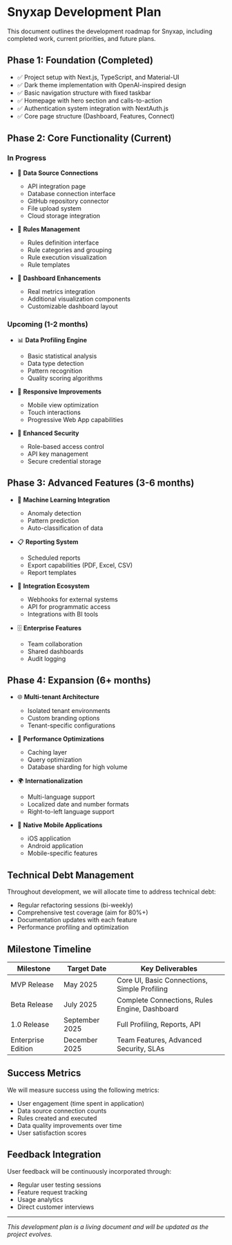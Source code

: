 # Snyxap Development Plan

This document outlines the development roadmap for Snyxap, including completed work, current priorities, and future plans.

## Phase 1: Foundation (Completed)

- ✅ Project setup with Next.js, TypeScript, and Material-UI
- ✅ Dark theme implementation with OpenAI-inspired design
- ✅ Basic navigation structure with fixed taskbar
- ✅ Homepage with hero section and calls-to-action
- ✅ Authentication system integration with NextAuth.js
- ✅ Core page structure (Dashboard, Features, Connect)

## Phase 2: Core Functionality (Current)

### In Progress

- 🔄 **Data Source Connections**
  - API integration page
  - Database connection interface
  - GitHub repository connector
  - File upload system
  - Cloud storage integration

- 🔄 **Rules Management**
  - Rules definition interface
  - Rule categories and grouping
  - Rule execution visualization
  - Rule templates

- 🔄 **Dashboard Enhancements**
  - Real metrics integration
  - Additional visualization components
  - Customizable dashboard layout

### Upcoming (1-2 months)

- 📊 **Data Profiling Engine**
  - Basic statistical analysis
  - Data type detection
  - Pattern recognition
  - Quality scoring algorithms

- 📱 **Responsive Improvements**
  - Mobile view optimization
  - Touch interactions
  - Progressive Web App capabilities

- 🔐 **Enhanced Security**
  - Role-based access control
  - API key management
  - Secure credential storage

## Phase 3: Advanced Features (3-6 months)

- 🤖 **Machine Learning Integration**
  - Anomaly detection
  - Pattern prediction
  - Auto-classification of data

- 📋 **Reporting System**
  - Scheduled reports
  - Export capabilities (PDF, Excel, CSV)
  - Report templates

- 🔗 **Integration Ecosystem**
  - Webhooks for external systems
  - API for programmatic access
  - Integrations with BI tools

- 🗄️ **Enterprise Features**
  - Team collaboration
  - Shared dashboards
  - Audit logging

## Phase 4: Expansion (6+ months)

- 🌐 **Multi-tenant Architecture**
  - Isolated tenant environments
  - Custom branding options
  - Tenant-specific configurations

- 🚀 **Performance Optimizations**
  - Caching layer
  - Query optimization
  - Database sharding for high volume

- 🌍 **Internationalization**
  - Multi-language support
  - Localized date and number formats
  - Right-to-left language support

- 📱 **Native Mobile Applications**
  - iOS application
  - Android application
  - Mobile-specific features

## Technical Debt Management

Throughout development, we will allocate time to address technical debt:

- Regular refactoring sessions (bi-weekly)
- Comprehensive test coverage (aim for 80%+)
- Documentation updates with each feature
- Performance profiling and optimization

## Milestone Timeline

| Milestone | Target Date | Key Deliverables |
|-----------|-------------|------------------|
| MVP Release | May 2025 | Core UI, Basic Connections, Simple Profiling |
| Beta Release | July 2025 | Complete Connections, Rules Engine, Dashboard |
| 1.0 Release | September 2025 | Full Profiling, Reports, API |
| Enterprise Edition | December 2025 | Team Features, Advanced Security, SLAs |

## Success Metrics

We will measure success using the following metrics:

- User engagement (time spent in application)
- Data source connection counts
- Rules created and executed
- Data quality improvements over time
- User satisfaction scores

## Feedback Integration

User feedback will be continuously incorporated through:

- Regular user testing sessions
- Feature request tracking
- Usage analytics
- Direct customer interviews

---

*This development plan is a living document and will be updated as the project evolves.*